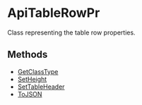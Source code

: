 # ApiTableRowPr

Class representing the table row properties.

## Methods

- [GetClassType](./Methods/GetClassType.md)
- [SetHeight](./Methods/SetHeight.md)
- [SetTableHeader](./Methods/SetTableHeader.md)
- [ToJSON](./Methods/ToJSON.md)